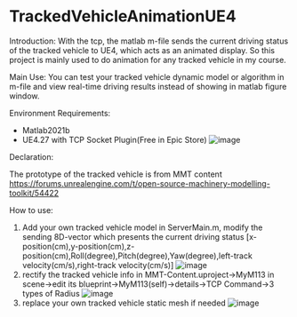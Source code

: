 # TrackedVehicleAnimationUE4
Introduction:
With the tcp, the matlab m-file sends the current driving status of the tracked vehicle to UE4, which acts as an animated display.
So this project is mainly used to do animation for any tracked vehicle in my course.

Main Use:
You can test your tracked vehicle dynamic model or algorithm in m-file and view real-time driving results instead of showing in matlab figure window.

Environment Requirements:
- Matlab2021b
- UE4.27 with TCP Socket Plugin(Free in Epic Store)
  ![image](https://user-images.githubusercontent.com/59406542/169698055-0e8803a0-7a65-4898-b9a9-427476222440.png)

Declaration:

The prototype of the tracked vehicle is from MMT content
https://forums.unrealengine.com/t/open-source-machinery-modelling-toolkit/54422

How to use:
1. Add your own tracked vehicle model in ServerMain.m, modify the sending 8D-vector which presents the current driving status 
   [x-position(cm),y-position(cm),z-position(cm),Roll(degree),Pitch(degree),Yaw(degree),left-track velocity(cm/s),right-track velocity(cm/s)]
  ![image](https://user-images.githubusercontent.com/59406542/169698360-75fbf83f-7746-46a7-a482-f550c402be78.png)
2. rectify the tracked vehicle info in MMT-Content.uproject->MyM113 in scene->edit its blueprint->MyM113(self)->details->TCP Command->3 types of Radius
  ![image](https://user-images.githubusercontent.com/59406542/169699390-cce76310-84a4-47eb-bbc2-7ae5cee4078c.png)
3. replace your own tracked vehicle static mesh if needed
  ![image](https://user-images.githubusercontent.com/59406542/169699382-89bbe310-8158-4a9a-835f-47181753a885.png)
